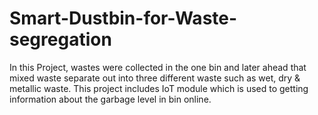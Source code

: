 # Smart-Dustbin-for-Waste-segregation
In this Project, wastes were collected in the one bin and later ahead that mixed waste separate out into three different waste such as wet, dry &amp; metallic waste. This project includes IoT module which is used to getting information about the garbage level in bin  online.

